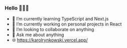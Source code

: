 ### Hello 🙋🏻‍♂️
- 🌱 I’m currently learning TypeScript and Next.js
- 🔭 I’m currently working on personal projects in React
- 👯 I’m looking to collaborate on anything
- 💬 Ask me about anything
- 🌐 https://karolrynkowski.vercel.app/
<!--
**rynkovski/rynkovski** is a ✨ _special_ ✨ repository because its `README.md` (this file) appears on your GitHub profile.

Here are some ideas to get you started:

- 🔭 I’m currently working on ...
- 🌱 I’m currently learning ...
- 👯 I’m looking to collaborate on ...
- 🤔 I’m looking for help with ...
- 💬 Ask me about ...
- 📫 How to reach me: ...
- 😄 Pronouns: ...
- ⚡ Fun fact: ...
-->
